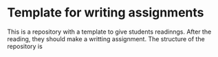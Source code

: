 # Template for writing assignments

This is a repository with a template to give students readinngs. After the reading, they should make a writting assignment. The structure of the repository is
